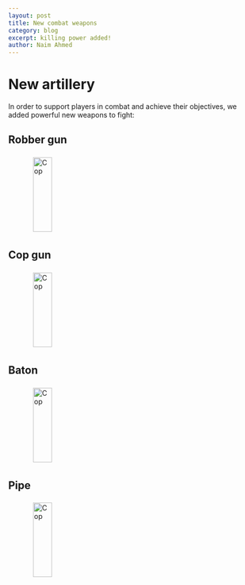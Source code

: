 ```yaml
---
layout: post
title: New combat weapons
category: blog
excerpt: killing power added!
author: Naim Ahmed
---
```

<style>
    
    .column1 {
        float: left;
        width: 30%;
        padding: 5px;
    }

    .row1::after {
        content: "";
        clear: both;
        display: table;
    }

    #gun {
        padding-left: 50px;
    }
</style>


# New artillery

In order to support players in combat and achieve their objectives, we added powerful new weapons to fight:

## Robber gun

<div class="row1">
    <div class="column1" id="gun">
        <img src="{{site.baseurl}}/assets/images/robbergun.png" height="150" alt="Cop" style="width:50%">
    </div>
</div>

## Cop gun

<div class="row1">
    <div class="column1" id="gun">
        <img src="{{site.baseurl}}/assets/images/copGun.png" height="150" alt="Cop" style="width:50%">
    </div>
</div>

## Baton

<div class="row1">
    <div class="column1" id="gun">
        <img src="{{site.baseurl}}/assets/images/Baton.png" height="150" alt="Cop" style="width:50%">
    </div>
</div>

## Pipe

<div class="row1">
    <div class="column1" id="gun">
        <img src="{{site.baseurl}}/assets/images/pipe.png" height="150" alt="Cop" style="width:50%">
    </div>
</div>
